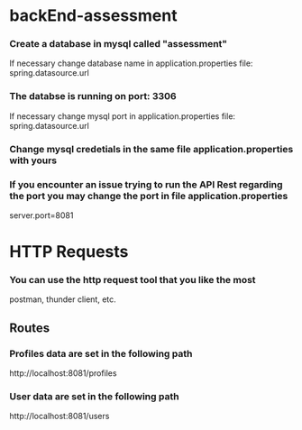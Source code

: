 # backEnd-assessment

### Create a database in mysql called "assessment"

If necessary change database name in application.properties file: spring.datasource.url

### The databse is running on port: 3306

If necessary change mysql port in application.properties file: spring.datasource.url

### Change mysql credetials in the same file application.properties with yours

### If you encounter an issue trying to run the API Rest regarding the port you may change the port in file application.properties

server.port=8081

# HTTP Requests

### You can use the http request tool that you like the most

postman, thunder client, etc.

## Routes

### Profiles data are set in the following path

http://localhost:8081/profiles

### User data are set in the following path

http://localhost:8081/users
